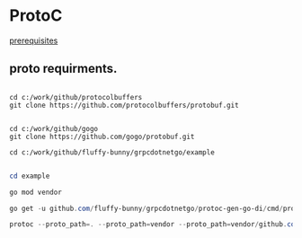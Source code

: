 # ProtoC  

[prerequisites](https://grpc.io/docs/languages/go/quickstart/#prerequisites)  

## proto requirments.
```

cd c:/work/github/protocolbuffers
git clone https://github.com/protocolbuffers/protobuf.git


cd c:/work/github/gogo
git clone https://github.com/gogo/protobuf.git

cd c:/work/github/fluffy-bunny/grpcdotnetgo/example

```

```powershell

cd example

go mod vendor 

go get -u github.com/fluffy-bunny/grpcdotnetgo/protoc-gen-go-di/cmd/protoc-gen-go-di

protoc --proto_path=. --proto_path=vendor --proto_path=vendor/github.com/fluffy-bunny  --go_out=. --go_opt=paths=source_relative --go-grpc_out=. --go-grpc_opt=paths=source_relative --go-di_out=. --go-di_opt=paths=source_relative internal\grpcContracts\helloworld\helloworld.proto  

 

```
